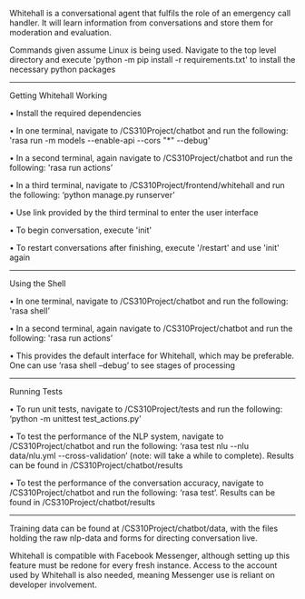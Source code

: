 Whitehall is a conversational agent that fulfils the role of an emergency call handler. It will learn information from conversations and store them for moderation and evaluation.



Commands given assume Linux is being used. Navigate to the top level directory and execute 'python -m pip install -r requirements.txt' to install the necessary python packages



------------------------------------------------------------------------------



Getting Whitehall Working

•	Install the required dependencies

•	In one terminal, navigate to /CS310Project/chatbot and run the following: 'rasa run -m models --enable-api --cors "*" --debug'

•	In a second terminal, again navigate to /CS310Project/chatbot and run the following: 'rasa run actions’

•	In a third terminal, navigate to /CS310Project/frontend/whitehall and run the following: ‘python manage.py runserver’

•	Use link provided by the third terminal to enter the user interface

• To begin conversation, execute 'init'

•	To restart conversations after finishing, execute '/restart' and use 'init' again



------------------------------------------------------------------------------



Using the Shell

•	In one terminal, navigate to /CS310Project/chatbot and run the following: 'rasa shell’

•	In a second terminal, again navigate to /CS310Project/chatbot and run the following: 'rasa run actions’

•	This provides the default interface for Whitehall, which may be preferable. One can use ‘rasa shell –debug’ to see stages of processing



------------------------------------------------------------------------------



Running Tests

•	To run unit tests, navigate to /CS310Project/tests and run the following: ‘python -m unittest test_actions.py’

•	To test the performance of the NLP system, navigate to /CS310Project/chatbot and run the following: ‘rasa test nlu --nlu data/nlu.yml --cross-validation’ (note: will take a while to complete). Results can be found in /CS310Project/chatbot/results

•	To test the performance of the conversation accuracy, navigate to /CS310Project/chatbot and run the following: ‘rasa test’. Results can be found in /CS310Project/chatbot/results

------------------------------------------------------------------------------

Training data can be found at /CS310Project/chatbot/data, with the files holding the raw nlp-data and forms for directing conversation live.



Whitehall is compatible with Facebook Messenger, although setting up this feature must be redone for every fresh instance. Access to the account used by Whitehall is also needed, meaning Messenger use is reliant on developer involvement.
